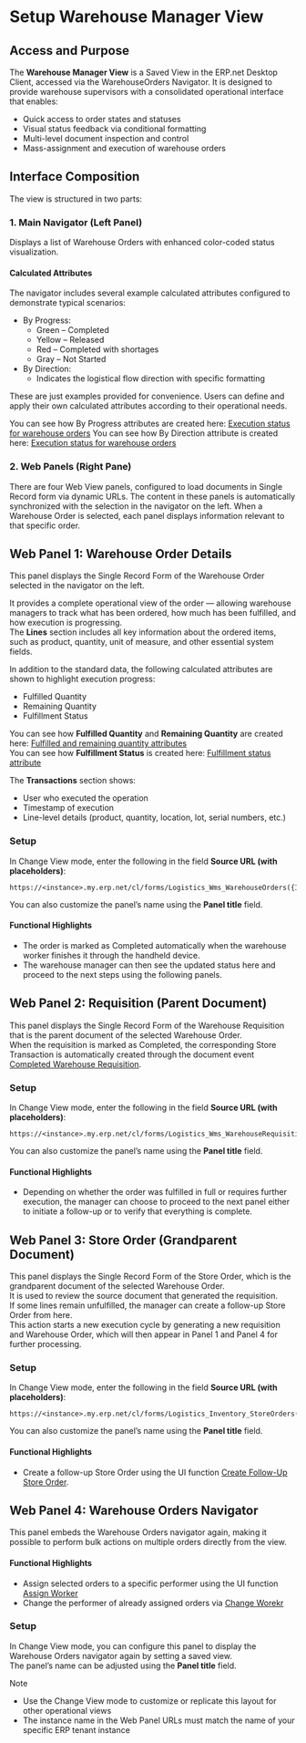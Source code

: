 # Setup Warehouse Manager View

## Access and Purpose

The **Warehouse Manager View** is a Saved View in the ERP.net Desktop Client, accessed via the WarehouseOrders Navigator. It is designed to provide warehouse supervisors with a consolidated operational interface that enables:

- Quick access to order states and statuses
- Visual status feedback via conditional formatting
- Multi-level document inspection and control
- Mass-assignment and execution of warehouse orders

## Interface Composition

The view is structured in two parts:

### 1. Main Navigator (Left Panel)

Displays a list of Warehouse Orders with enhanced color-coded status visualization.

#### Calculated Attributes

The navigator includes several example calculated attributes configured to demonstrate typical scenarios:

- By Progress:
  - Green – Completed
  - Yellow – Released
  - Red – Completed with shortages
  - Gray – Not Started
- By Direction:
  - Indicates the logistical flow direction with specific formatting

These are just examples provided for convenience. Users can define and apply their own calculated attributes according to their operational needs.

You can see how By Progress attributes are created here: [Execution status for warehouse orders](../../../../advanced/calculated-attributes/examples/execution-status-for-warehouse-orders.md)
You can see how By Direction attribute is created here: [Execution status for warehouse orders](../../../../advanced/calculated-attributes/examples/requisition-type.md)



### 2. Web Panels (Right Pane)

There are four Web View panels, configured to load documents in Single Record form via dynamic URLs. 
The content in these panels is automatically synchronized with the selection in the navigator on the left. 
When a Warehouse Order is selected, each panel displays information relevant to that specific order.

## Web Panel 1: Warehouse Order Details

This panel displays the Single Record Form of the Warehouse Order selected in the navigator on the left.

It provides a complete operational view of the order — allowing warehouse managers to track what has been ordered, how much has been fulfilled, and how execution is progressing.  
The **Lines** section includes all key information about the ordered items, such as product, quantity, unit of measure, and other essential system fields.

In addition to the standard data, the following calculated attributes are shown to highlight execution progress:

- Fulfilled Quantity  
- Remaining Quantity  
- Fulfillment Status  

You can see how **Fulfilled Quantity** and **Remaining Quantity** are created here: [Fulfilled and remaining quantity attributes](#)  
You can see how **Fulfillment Status** is created here: [Fulfillment status attribute](#)

The **Transactions** section shows:

- User who executed the operation  
- Timestamp of execution  
- Line-level details (product, quantity, location, lot, serial numbers, etc.)

### Setup

In Change View mode, enter the following in the field **Source URL (with placeholders)**:
```
https://<instance>.my.erp.net/cl/forms/Logistics_Wms_WarehouseOrders({Id})
```
You can also customize the panel’s name using the **Panel title** field.

#### Functional Highlights

- The order is marked as Completed automatically when the warehouse worker finishes it through the handheld device.  
- The warehouse manager can then see the updated status here and proceed to the next steps using the following panels.

## Web Panel 2: Requisition (Parent Document)

This panel displays the Single Record Form of the Warehouse Requisition that is the parent document of the selected Warehouse Order.  
When the requisition is marked as Completed, the corresponding Store Transaction is automatically created through the document event [Completed Warehouse Requisition](#).

### Setup

In Change View mode, enter the following in the field **Source URL (with placeholders)**:
```
https://<instance>.my.erp.net/cl/forms/Logistics_Wms_WarehouseRequisitions({Parent.Id})
```
You can also customize the panel’s name using the **Panel title** field.

#### Functional Highlights

- Depending on whether the order was fulfilled in full or requires further execution, the manager can choose to proceed to the next panel either to initiate a follow-up or to verify that everything is complete.


## Web Panel 3: Store Order (Grandparent Document)

This panel displays the Single Record Form of the Store Order, which is the grandparent document of the selected Warehouse Order.  
It is used to review the source document that generated the requisition.  
If some lines remain unfulfilled, the manager can create a follow-up Store Order from here.  
This action starts a new execution cycle by generating a new requisition and Warehouse Order, which will then appear in Panel 1 and Panel 4 for further processing.

### Setup

In Change View mode, enter the following in the field **Source URL (with placeholders)**:
```
https://<instance>.my.erp.net/cl/forms/Logistics_Inventory_StoreOrders({Parent.Parent.Id})
```
You can also customize the panel’s name using the **Panel title** field.

#### Functional Highlights

- Create a follow-up Store Order using the UI function [Create Follow-Up Store Order](#).


## Web Panel 4: Warehouse Orders Navigator

This panel embeds the Warehouse Orders navigator again, making it possible to perform bulk actions on multiple orders directly from the view.

#### Functional Highlights

- Assign selected orders to a specific performer using the UI function [Assign Worker](#)  
- Change the performer of already assigned orders via [Change Worekr](#)

### Setup

In Change View mode, you can configure this panel to display the Warehouse Orders navigator again by setting a saved view.  
The panel’s name can be adjusted using the **Panel title** field.


> [!NOTE]
> - Use the Change View mode to customize or replicate this layout for other operational views
> - The instance name in the Web Panel URLs must match the name of your specific ERP tenant instance  

